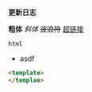 **更新日志**

**粗体**
_斜体_
~~波浪符~~
[超链接](http://www.baidu.com)
```
html
```
* asdf

```html
<template>
</templae>
```